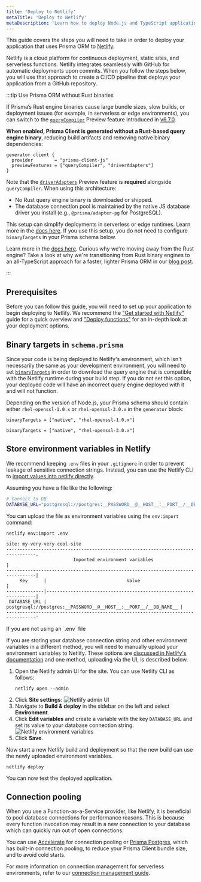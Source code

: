 ```yaml
---
title: 'Deploy to Netlify'
metaTitle: 'Deploy to Netlify'
metaDescription: 'Learn how to deploy Node.js and TypeScript applications that are using Prisma Client to Netlify.'
---
```


This guide covers the steps you will need to take in order to deploy your application that uses Prisma ORM to [Netlify](https://www.netlify.com/).

Netlify is a cloud platform for continuous deployment, static sites, and serverless functions. Netlify integrates seamlessly with GitHub for automatic deployments upon commits. When you follow the steps below, you will use that approach to create a CI/CD pipeline that deploys your application from a GitHub repository.

:::tip Use Prisma ORM without Rust binaries

If Prisma’s Rust engine binaries cause large bundle sizes, slow builds, or deployment issues (for example, in serverless or edge environments), you can switch to the [`queryCompiler`](/orm/prisma-client/setup-and-configuration/no-rust-engine) Preview feature introduced in [v6.7.0](https://pris.ly/release/6.7.0).

**When enabled, Prisma Client is generated without a Rust-based query engine binary**, reducing build artifacts and removing native binary dependencies:

```prisma
generator client {
  provider        = "prisma-client-js"
  previewFeatures = ["queryCompiler", "driverAdapters"]
}
```

Note that the [`driverAdapters`](/orm/overview/databases/database-drivers#driver-adapters) Preview feature is **required** alongside `queryCompiler`.
When using this architecture:

- No Rust query engine binary is downloaded or shipped.
- The database connection pool is maintained by the native JS database driver you install (e.g., `@prisma/adapter-pg` for PostgreSQL).

This setup can simplify deployments in serverless or edge runtimes. Learn more in the [docs here](/orm/prisma-client/setup-and-configuration/no-rust-engine). If you use this setup, you do not need to configure `binaryTargets` in your Prisma schema below.

Learn more in the [docs here](/orm/prisma-client/setup-and-configuration/no-rust-engine). Curious why we're moving away from the Rust engine? Take a look at why we're transitioning from Rust binary engines to an all-TypeScript approach for a faster, lighter Prisma ORM in our [blog post](https://www.prisma.io/blog/try-the-new-rust-free-version-of-prisma-orm-early-access).

:::

## Prerequisites

Before you can follow this guide, you will need to set up your application to begin deploying to Netlify. We recommend the ["Get started with Netlify"](https://docs.netlify.com/get-started/) guide for a quick overview and ["Deploy functions"](https://docs.netlify.com/functions/deploy/?fn-language=ts) for an in-depth look at your deployment options.

## Binary targets in `schema.prisma`

Since your code is being deployed to Netlify's environment, which isn't necessarily the same as your development environment, you will need to set [`binaryTargets`](/orm/reference/prisma-schema-reference#binarytargets-options) in order to download the query engine that is compatible with the Netlify runtime during your build step. If you do not set this option, your deployed code will have an incorrect query engine deployed with it and will not function.

Depending on the version of Node.js, your Prisma schema should contain either `rhel-openssl-1.0.x` or `rhel-openssl-3.0.x` in the `generator` block:

<!-- TabbedContent -->

<!-- TabItem -->

```prisma
binaryTargets = ["native", "rhel-openssl-1.0.x"]
```

<!-- TabItem -->

```prisma
binaryTargets = ["native", "rhel-openssl-3.0.x"]
```

## Store environment variables in Netlify

We recommend keeping `.env` files in your `.gitignore` in order to prevent leakage of sensitive connection strings. Instead, you can use the Netlify CLI to [import values into netlify directly](https://docs.netlify.com/environment-variables/get-started/#import-variables-with-the-netlify-cli).

Assuming you have a file like the following:

```bash file=.env
# Connect to DB
DATABASE_URL="postgresql://postgres:__PASSWORD__@__HOST__:__PORT__/__DB_NAME__"
```

You can upload the file as environment variables using the `env:import` command:

<!-- CodeWithResult -->
<!-- cmd -->

```terminal no-break-terminal
netlify env:import .env
```

<!-- cmdResult -->

```no-break-terminal
site: my-very-very-cool-site
---------------------------------------------------------------------------------.
                         Imported environment variables                          |
---------------------------------------------------------------------------------|
     Key      |                              Value                               |
--------------|------------------------------------------------------------------|
 DATABASE_URL | postgresql://postgres:__PASSWORD__@__HOST__:__PORT__/__DB_NAME__ |
---------------------------------------------------------------------------------'
```

<!-- details -->
<!-- summary -->If you are not using an `.env` file

If you are storing your database connection string and other environment variables in a different method, you will need to manually upload your environment variables to Netlify. These options are [discussed in Netlify's documentation](https://docs.netlify.com/environment-variables/get-started/) and one method, uploading via the UI, is described below.

1. Open the Netlify admin UI for the site. You can use Netlify CLI as follows:
   ```terminal
   netlify open --admin
   ```
2. Click **Site settings**:
   ![Netlify admin UI](./images/500-06-deploy-to-netlify-site-settings.png)
3. Navigate to **Build & deploy** in the sidebar on the left and select **Environment**.
4. Click **Edit variables** and create a variable with the key `DATABASE_URL` and set its value to your database connection string.
   ![Netlify environment variables](./images/500-07-deploy-to-netlify-environment-variables-settings.png)
5. Click **Save**.

Now start a new Netlify build and deployment so that the new build can use the newly uploaded environment variables.

```terminal
netlify deploy
```

You can now test the deployed application.

## Connection pooling

When you use a Function-as-a-Service provider, like Netlify, it is beneficial to pool database connections for performance reasons. This is because every function invocation may result in a new connection to your database which can quickly run out of open connections.

You can use [Accelerate](/accelerate) for connection pooling or [Prisma Postgres](/postgres), which has built-in connection pooling, to reduce your Prisma Client bundle size, and to avoid cold starts.

For more information on connection management for serverless environments, refer to our [connection management guide](/orm/prisma-client/setup-and-configuration/databases-connections#serverless-environments-faas).
